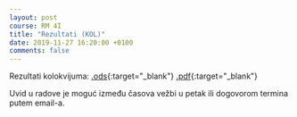 ```yaml
---
layout: post
course: RM 4I
title: "Rezultati (KOL)"
date: 2019-11-27 16:20:00 +0100
comments: false
---
```


Rezultati kolokvijuma: 
[.ods](/courses/rm/results/2019_2020_I/RM_4I_KOL_2019_2020.ods){:target="_blank"}
[.pdf](/courses/rm/results/2019_2020_I/RM_4I_KOL_2019_2020.pdf){:target="_blank"}

Uvid u radove je moguć između časova vežbi u petak ili dogovorom termina putem email-a.
